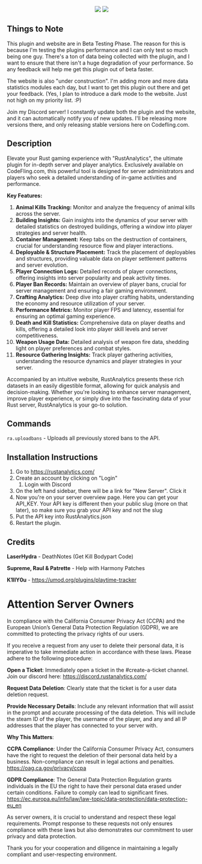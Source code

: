 <p align="center">
   <img src="https://i.imgur.com/pAcx4u5.png" />
   <a href="https://discord.rustanalytics.com/" target="_blank"><img src="https://i.imgur.com/1CzZErG.png"/></a>
</p>


## Things to Note

This plugin and website are in Beta Testing Phase. The reason for this is because I'm testing the plugins performance and I can only test so much being one guy. There's a ton of data being collected with the plugin, and I want to ensure that there isn't a huge degradation of your performance. So any feedback will help me get this plugin out of beta faster.

The website is also "under construction". I'm adding more and more data statistics modules each day, but I want to get this plugin out there and get your feedback. (Yes, I plan to introduce a dark mode to the website. Just not high on my priority list. :P)

Join my Discord server! I constantly update both the plugin and the website, and it can automatically notify you of new updates. I'll be releasing more versions there, and only releasing stable versions here on Codefling.com.

## Description

Elevate your Rust gaming experience with "RustAnalytics", the ultimate plugin for in-depth server and player analytics. Exclusively available on CodeFling.com, this powerful tool is designed for server administrators and players who seek a detailed understanding of in-game activities and performance.

**Key Features:**

1. **Animal Kills Tracking:** Monitor and analyze the frequency of animal kills across the server.
2. **Building Insights:** Gain insights into the dynamics of your server with detailed statistics on destroyed buildings, offering a window into player strategies and server health.
3. **Container Management:** Keep tabs on the destruction of containers, crucial for understanding resource flow and player interactions.
4. **Deployable & Structure Placement:** Track the placement of deployables and structures, providing valuable data on player settlement patterns and server evolution.
5. **Player Connection Logs:** Detailed records of player connections, offering insights into server popularity and peak activity times.
6. **Player Ban Records:** Maintain an overview of player bans, crucial for server management and ensuring a fair gaming environment.
7. **Crafting Analytics:** Deep dive into player crafting habits, understanding the economy and resource utilization of your server.
8. **Performance Metrics:** Monitor player FPS and latency, essential for ensuring an optimal gaming experience.
9. **Death and Kill Statistics:** Comprehensive data on player deaths and kills, offering a detailed look into player skill levels and server competitiveness.
10. **Weapon Usage Data:** Detailed analysis of weapon fire data, shedding light on player preferences and combat styles.
11. **Resource Gathering Insights:** Track player gathering activities, understanding the resource dynamics and player strategies in your server.

Accompanied by an intuitive website, RustAnalytics presents these rich datasets in an easily digestible format, allowing for quick analysis and decision-making. Whether you're looking to enhance server management, improve player experience, or simply dive into the fascinating data of your Rust server, RustAnalytics is your go-to solution.

## Commands

`ra.uploadbans` - Uploads all previously stored bans to the API.

## Installation Instructions

1. Go to https://rustanalytics.com/
2. Create an account by clicking on "Login"
   1. Login with Discord
3. On the left hand sidebar, there will be a link for "New Server". Click it
4. Now you're on your server overview page. Here you can get your API_KEY. Your API key is different then your public slug (more on that later), so make sure you grab your API key and not the slug
5. Put the API key into RustAnalytics.json
6. Restart the plugin.

## Credits

**LaserHydra** - DeathNotes (Get Kill Bodypart Code)

**Supreme, Raul & Patrette** - Help with Harmony Patches

**K1llY0u** - https://umod.org/plugins/playtime-tracker

# Attention Server Owners

In compliance with the California Consumer Privacy Act (CCPA) and the European Union’s General Data Protection Regulation (GDPR), we are committed to protecting the privacy rights of our users.

If you receive a request from any user to delete their personal data, it is imperative to take immediate action in accordance with these laws. Please adhere to the following procedure:

**Open a Ticket**: Immediately open a ticket in the #create-a-ticket channel. Join our discord here: https://discord.rustanalytics.com/

**Request Data Deletion**: Clearly state that the ticket is for a user data deletion request.

**Provide Necessary Details**: Include any relevant information that will assist in the prompt and accurate processing of the data deletion. This will include the steam ID of the player, the username of the player, and any and all IP addresses that the player has connected to your server with.

**Why This Matters**:

**CCPA Compliance**: Under the California Consumer Privacy Act, consumers have the right to request the deletion of their personal data held by a business. Non-compliance can result in legal actions and penalties.
https://oag.ca.gov/privacy/ccpa

**GDPR Compliance**: The General Data Protection Regulation grants individuals in the EU the right to have their personal data erased under certain conditions. Failure to comply can lead to significant fines.
https://ec.europa.eu/info/law/law-topic/data-protection/data-protection-eu_en

As server owners, it is crucial to understand and respect these legal requirements. Prompt response to these requests not only ensures compliance with these laws but also demonstrates our commitment to user privacy and data protection.

Thank you for your cooperation and diligence in maintaining a legally compliant and user-respecting environment.